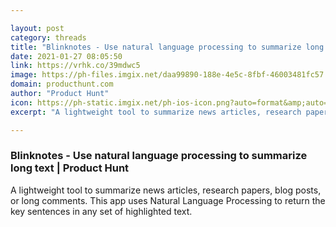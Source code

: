 ```yaml
---

layout: post
category: threads
title: "Blinknotes - Use natural language processing to summarize long text"
date: 2021-01-27 08:05:50
link: https://vrhk.co/39mdwc5
image: https://ph-files.imgix.net/daa99890-188e-4e5c-8fbf-46003481fc57.png?auto=format&fit=crop&frame=1&h=512&w=1024
domain: producthunt.com
author: "Product Hunt"
icon: https://ph-static.imgix.net/ph-ios-icon.png?auto=format&amp;auto=compress
excerpt: "A lightweight tool to summarize news articles, research papers, blog posts, or long comments. This app uses Natural Language Processing to return the key sentences in any set of highlighted text."

---
```


### Blinknotes - Use natural language processing to summarize long text | Product Hunt

A lightweight tool to summarize news articles, research papers, blog posts, or long comments. This app uses Natural Language Processing to return the key sentences in any set of highlighted text.